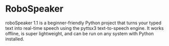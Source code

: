 # RoboSpeaker
roboSpeaker 1.1 is a beginner-friendly Python project that turns your typed text into real-time speech using the pyttsx3 text-to-speech engine. It works offline, is super lightweight, and can be run on any system with Python installed.
